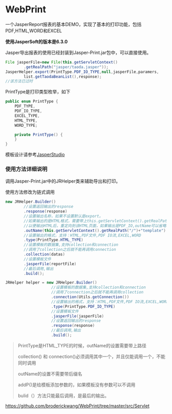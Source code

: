 # WebPrint
一个JasperReport报表的基本DEMO，实现了基本的打印功能，包括PDF,HTML,WORD和EXCEL

**使用JasperSoft的版本是6.3.0**

Jasper导出报表的使用已经封装到Jasper-Print.jar包中，可以直接使用。

```java
File jasperFile=new File(this.getServletContext()
        .getRealPath("jasper/taoda.jasper"));
JasperHelper.export(PrintType.PDF_IO_TYPE,null,jasperFile,paramers,
        list.getTaodaBeanList(),response);
//该方法已过时
```

PrintType是打印类型枚举，如下

```Java
public enum PrintType {
    PDF_TYPE,
    PDF_IO_TYPE,
    EXCEL_TYPE,
    HTML_TYPE,
    WORD_TYPE;

    private PrintType() {
    }
}
```

模板设计请参考[JasperStudio](http://community.jaspersoft.com/documentation/tibco-jaspersoft-studio-user-guide/v621/getting-started-jaspersoft-studio)

### 使用方法详细说明

调用Jasper-Print.jar中的JRHelper类来辅助导出和打印。

使用方法修改为链式调用

```java
new JRHelper.Builder()
  		//设置返回输出的response
        .response(response)
        //设置输出名称，如果不设置默认是export。
  		//如果输出的是HTML格式，需要带上this.getServletContext().getRealPath("/")
  		//以便输出HTML后，重定向到该HTML页面，如果输出是PDF_IO,outName可以省略
  		.outName(this.getServletContext().getRealPath("/")+"template")
        //设置输出的格式，支持：HTML,PDF文件,PDF IO流,EXCEL,WORD
  		.type(PrintType.HTML_TYPE)
        //设置模板的数据集,支持collection和connection
  		//调用了collection之后就不能再调用connection
  		.collection(datas)
        //设置模板文件
  		.jasperFile(reportFile)
        //最后调用,输出
  		.build();

JRHelper helper = new JRHelper.Builder()
  					//设置模板的数据集,支持collection和connection
  					//调用了connection之后就不能再调用collection
                    .connection(Utils.getConnection())
  					//设置输出的格式，支持：HTML,PDF文件,PDF IO流,EXCEL,WORD
                    .type(PrintType.PDF_IO_TYPE)
  					//设置模板文件
                    .jasperFile(jasperFile)
  					//设置返回输出的response
                    .response(response)
  					//最后调用,输出
                    .build();
```

<!--链式调用build()方法必须最后调用-->

> PrintType是HTML_TYPE的时候，outName的设置需要带上路径
>
> collection() 和 connection()必须调用其中一个，并且仅能调用一个，不能同时调用
>
> outName的设置不需要带后缀名
>
> addP()是给模板添加参数的，如果模板没有参数可以不调用
>
> bulid（）方法只能最后调用，是最后的输出。

https://github.com/broderickwang/WebPrint/tree/master/src/Servlet

